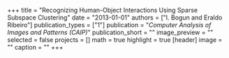 +++
title = "Recognizing Human-Object Interactions Using Sparse Subspace Clustering"
date = "2013-01-01"
authors = ["I. Bogun and Eraldo Ribeiro"]
publication_types = ["1"]
publication = "_Computer Analysis of Images and Patterns (CAIP)_"
publication_short = ""
image_preview = ""
selected = false
projects = []
math = true
highlight = true
[header]
image = ""
caption = ""
+++

